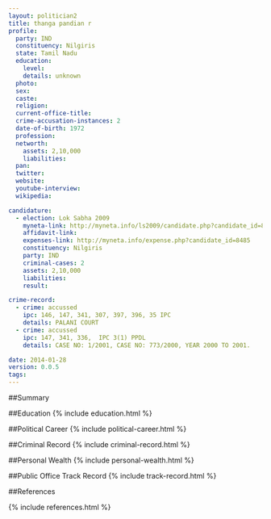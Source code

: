 ```yaml
---
layout: politician2
title: thanga pandian r
profile: 
  party: IND
  constituency: Nilgiris
  state: Tamil Nadu
  education: 
    level: 
    details: unknown
  photo: 
  sex: 
  caste: 
  religion: 
  current-office-title: 
  crime-accusation-instances: 2
  date-of-birth: 1972
  profession: 
  networth: 
    assets: 2,10,000
    liabilities: 
  pan: 
  twitter: 
  website: 
  youtube-interview: 
  wikipedia: 

candidature: 
  - election: Lok Sabha 2009
    myneta-link: http://myneta.info/ls2009/candidate.php?candidate_id=8485
    affidavit-link: 
    expenses-link: http://myneta.info/expense.php?candidate_id=8485
    constituency: Nilgiris 
    party: IND
    criminal-cases: 2
    assets: 2,10,000
    liabilities: 
    result:  

crime-record: 
  - crime: accussed
    ipc: 146, 147, 341, 307, 397, 396, 35 IPC
    details: PALANI COURT 
  - crime: accussed
    ipc: 147, 341, 336,  IPC 3(1) PPDL
    details: CASE NO: 1/2001, CASE NO: 773/2000, YEAR 2000 TO 2001. 

date: 2014-01-28
version: 0.0.5
tags: 
---
```

##Summary


##Education
{% include education.html %}


##Political Career
{% include political-career.html %}


##Criminal Record
{% include criminal-record.html %}


##Personal Wealth
{% include personal-wealth.html %}


##Public Office Track Record
{% include track-record.html %}


##References


{% include references.html %}